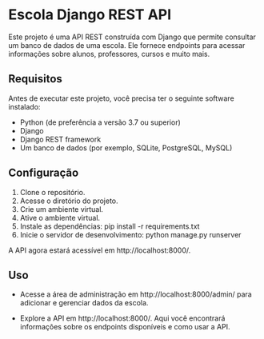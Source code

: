 
# Escola Django REST API

Este projeto é uma API REST construída com Django que permite consultar um banco de dados de uma escola. Ele fornece endpoints para acessar informações sobre alunos, professores, cursos e muito mais.

## Requisitos

Antes de executar este projeto, você precisa ter o seguinte software instalado:

- Python (de preferência a versão 3.7 ou superior)
- Django
- Django REST framework
- Um banco de dados (por exemplo, SQLite, PostgreSQL, MySQL)

## Configuração

1. Clone o repositório.
2. Acesse o diretório do projeto.
3. Crie um ambiente virtual.
4. Ative o ambiente virtual.
5. Instale as dependências: pip install -r requirements.txt
6. Inicie o servidor de desenvolvimento: python manage.py runserver

A API agora estará acessível em http://localhost:8000/.

## Uso

- Acesse a área de administração em http://localhost:8000/admin/ para adicionar e gerenciar dados da escola.

- Explore a API em http://localhost:8000/. Aqui você encontrará informações sobre os endpoints disponíveis e como usar a API.
